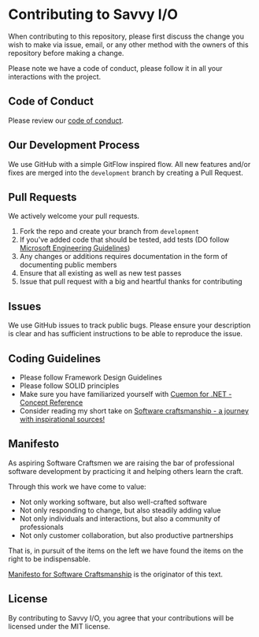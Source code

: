 ﻿# Contributing to Savvy I/O
When contributing to this repository, please first discuss the change you wish to make via issue,
email, or any other method with the owners of this repository before making a change.

Please note we have a code of conduct, please follow it in all your interactions with the project.

## Code of Conduct
Please review our [code of conduct](CODE_OF_CONDUCT.md).

## Our Development Process
We use GitHub with a simple GitFlow inspired flow.
All new features and/or fixes are merged into the `development` branch by creating a Pull Request.

## Pull Requests
We actively welcome your pull requests.

1. Fork the repo and create your branch from `development`
2. If you've added code that should be tested, add tests (DO follow [Microsoft Engineering Guidelines](https://github.com/dotnet/aspnetcore/wiki/Engineering-guidelines))
3. Any changes or additions requires documentation in the form of documenting public members
4. Ensure that all existing as well as new test passes
5. Issue that pull request with a big and heartful thanks for contributing

## Issues
We use GitHub issues to track public bugs. Please ensure your description is
clear and has sufficient instructions to be able to reproduce the issue.

## Coding Guidelines
* Please follow Framework Design Guidelines
* Please follow SOLID principles
* Make sure you have familiarized yourself with [Cuemon for .NET - Concept Reference](https://docs.cuemon.net/api/index.html)
* Consider reading my short take on [Software craftsmanship - a journey with inspirational sources!](https://github.com/gimlichael/Must-Read-Resources)

## Manifesto
As aspiring Software Craftsmen we are raising the bar of professional software development by practicing it and helping others learn the craft.

Through this work we have come to value:

* Not only working software,
but also well-crafted software
* Not only responding to change,
but also steadily adding value
* Not only individuals and interactions,
but also a community of professionals
* Not only customer collaboration,
but also productive partnerships

That is, in pursuit of the items on the left we have found the items on the right to be indispensable.

[Manifesto for Software Craftsmanship](https://manifesto.softwarecraftsmanship.org/) is the originator of this text.

## License
By contributing to Savvy I/O, you agree that your contributions will be licensed
under the MIT license.
